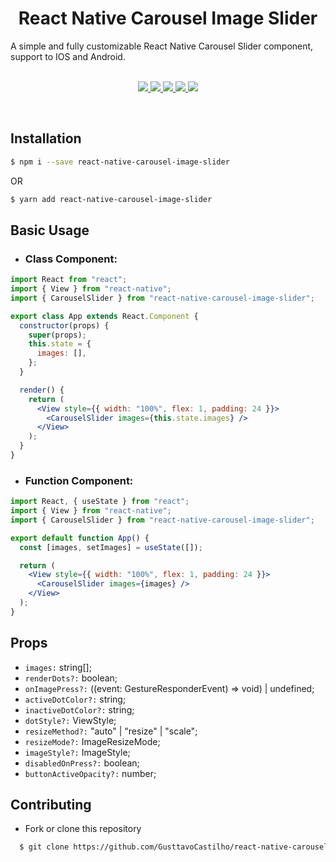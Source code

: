 <h1 align="center">React Native Carousel Image Slider</h1>
A simple and fully customizable React Native Carousel Slider component, support to IOS and Android.

<br>
<br>

<p align="center">
  <a href="https://www.npmjs.com/package/react-native-carousel-image-slider">
    <img src="https://img.shields.io/npm/v/react-native-carousel-image-slider.svg?style=flat-square">
  </a>
  <a href="https://www.npmjs.com/package/react-native-carousel-image-slider">
    <img src="https://img.shields.io/npm/dm/react-native-carousel-image-slider.svg?style=flat-square&color=success">
  </a>
  <a href="https://github.com/GusttavoCastilho/react-native-carousel-image-slider">
    <img src="https://img.shields.io/github/stars/GusttavoCastilho/react-native-carousel-image-slider?style=flat-square&color=success"/>
  </a>
  <a href="https://github.com/GusttavoCastilho/react-native-carousel-image-slider/issues">
    <img src="https://img.shields.io/github/issues/GusttavoCastilho/react-native-carousel-image-slider?style=flat-square&color=blue"/>
  </a>
  <a href="https://github.com/GusttavoCastilho/react-native-carousel-image-slider/pulls">
    <img src="https://img.shields.io/github/issues-pr/GusttavoCastilho/react-native-carousel-image-slider?style=flat-square&color=blue"/>
  </a>
</p>

<br>

## Installation

```bash
$ npm i --save react-native-carousel-image-slider
```

OR

```bash
$ yarn add react-native-carousel-image-slider
```

## Basic Usage

- ### Class Component:

```jsx
import React from "react";
import { View } from "react-native";
import { CarouselSlider } from "react-native-carousel-image-slider";

export class App extends React.Component {
  constructor(props) {
    super(props);
    this.state = {
      images: [],
    };
  }

  render() {
    return (
      <View style={{ width: "100%", flex: 1, padding: 24 }}>
        <CarouselSlider images={this.state.images} />
      </View>
    );
  }
}
```

- ### Function Component:

```jsx
import React, { useState } from "react";
import { View } from "react-native";
import { CarouselSlider } from "react-native-carousel-image-slider";

export default function App() {
  const [images, setImages] = useState([]);

  return (
    <View style={{ width: "100%", flex: 1, padding: 24 }}>
      <CarouselSlider images={images} />
    </View>
  );
}
```

## Props

- `images:` string[];
- `renderDots?:` boolean;
- `onImagePress?:` ((event: GestureResponderEvent) => void) | undefined;
- `activeDotColor?:` string;
- `inactiveDotColor?:` string;
- `dotStyle?:` ViewStyle;
- `resizeMethod?:` "auto" | "resize" | "scale";
- `resizeMode?:` ImageResizeMode;
- `imageStyle?:` ImageStyle;
- `disabledOnPress?:` boolean;
- `buttonActiveOpacity?:` number;

## Contributing

- Fork or clone this repository

```bash
  $ git clone https://github.com/GusttavoCastilho/react-native-carousel-image-slider.git
```